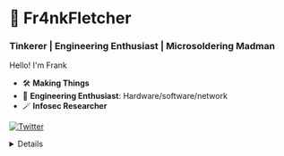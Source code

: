 # 🐲 Fr4nkFletcher

### Tinkerer | Engineering Enthusiast | Microsoldering Madman

Hello! I'm Frank

- 🛠 **Making Things**
- 🔮 **Engineering Enthusiast**: Hardware/software/network
- 🪄 **Infosec Researcher**

<a href="https://twitter.com/intent/follow?screen_name=Fr4nkFletcher"><img src="https://img.shields.io/twitter/follow/Fr4nkFletcher?style=for-the-badge&logo=twitter" alt="Twitter"></a>

<details>
<p align="left">
  <a href="https://github.com/Fr4nkFletcher">
    <img src="http://github-profile-summary-cards.vercel.app/api/cards/profile-details?username=Fr4nkFletcher&theme=transparent" />
  </a>
  <a href="https://github.com/Fr4nkFletcher">
    <img src="https://github-readme-streak-stats.herokuapp.com/?user=Fr4nkFletcher&hide_border=true&card_width=338&theme=transparent" />
  </a>
  <a href="https://github.com/Fr4nkFletcher">
    <img src="http://github-profile-summary-cards.vercel.app/api/cards/stats?username=Fr4nkFletcher&theme=transparent" />
  </a>
  
</p>
</details>
